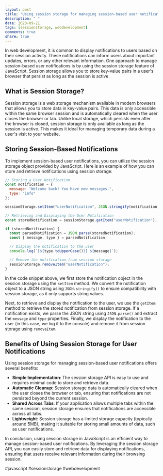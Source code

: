 ```yaml
---
layout: post
title: "Using session storage for managing session-based user notifications in JavaScript"
description: " "
date: 2023-09-21
tags: [sessionstorage, webdevelopment]
comments: true
share: true
---
```


In web development, it is common to display notifications to users based on their session activity. These notifications can inform users about important updates, errors, or any other relevant information. One approach to manage session-based user notifications is by using the session storage feature of JavaScript. Session storage allows you to store key-value pairs in a user's browser that persist as long as the session is active.

## What is Session Storage?

Session storage is a web storage mechanism available in modern browsers that allows you to store data in key-value pairs. This data is only accessible within the same browser session and is automatically cleared when the user closes the browser or tab. Unlike local storage, which persists even after the browser is closed, session storage is only available as long as the session is active. This makes it ideal for managing temporary data during a user's visit to your website.

## Storing Session-Based Notifications

To implement session-based user notifications, you can utilize the session storage object provided by JavaScript. Here is an example of how you can store and retrieve notifications using session storage:

```javascript
// Storing a User Notification
const notification = {
  message: "Welcome back! You have new messages.",
  type: "info"
};

sessionStorage.setItem("userNotification", JSON.stringify(notification));

// Retrieving and Displaying the User Notification
const storedNotification = sessionStorage.getItem("userNotification");

if (storedNotification) {
  const parsedNotification = JSON.parse(storedNotification);
  const { message, type } = parsedNotification;

  // Display the notification to the user
  console.log(`[${type.toUpperCase()}] ${message}`);

  // Remove the notification from session storage
  sessionStorage.removeItem("userNotification");
}
```

In the code snippet above, we first store the notification object in the session storage using the `setItem` method. We convert the notification object to a JSON string using `JSON.stringify()` to ensure compatibility with session storage, as it only supports string values.

Next, to retrieve and display the notification to the user, we use the `getItem` method to retrieve the stored notification from session storage. If a notification exists, we parse the JSON string using `JSON.parse()` and extract the `message` and `type` properties. Finally, we display the notification to the user (in this case, we log it to the console) and remove it from session storage using `removeItem`.

## Benefits of Using Session Storage for User Notifications

Using session storage for managing session-based user notifications offers several benefits:

- **Simple Implementation**: The session storage API is easy to use and requires minimal code to store and retrieve data.
- **Automatic Cleanup**: Session storage data is automatically cleared when the user closes the browser or tab, ensuring that notifications are not persisted beyond the current session.
- **Shared Across Tabs**: If your application allows multiple tabs within the same session, session storage ensures that notifications are accessible across all tabs.
- **Lightweight**: Session storage has a limited storage capacity (typically around 5MB), making it suitable for storing small amounts of data, such as user notifications.

In conclusion, using session storage in JavaScript is an efficient way to manage session-based user notifications. By leveraging the session storage API, you can easily store and retrieve data for displaying notifications, ensuring that users receive relevant information during their browsing session.

#javascript #sessionstorage #webdevelopment